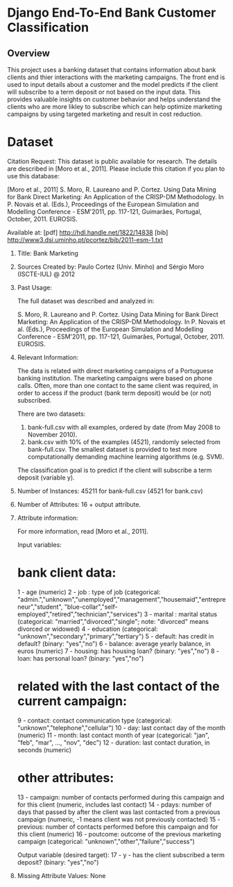# Django End-To-End Bank Customer Classification

## Overview
This project uses a banking dataset that contains information about bank clients and thier interactions with the marketing campaigns. The front end is used to input details about a customer and the model predicts if the client will subscribe to a term deposit or not based on the input data. This provides valuable insights on customer behavior and helps understand the clients who are more likley to subscribe which can help optimize marketing campaigns by using targeted marketing and result in cost reduction.

# Dataset
Citation Request:
  This dataset is public available for research. The details are described in [Moro et al., 2011]. 
  Please include this citation if you plan to use this database:

  [Moro et al., 2011] S. Moro, R. Laureano and P. Cortez. Using Data Mining for Bank Direct Marketing: An Application of the CRISP-DM Methodology. 
  In P. Novais et al. (Eds.), Proceedings of the European Simulation and Modelling Conference - ESM'2011, pp. 117-121, Guimarães, Portugal, October, 2011. EUROSIS.

  Available at: [pdf] http://hdl.handle.net/1822/14838
                [bib] http://www3.dsi.uminho.pt/pcortez/bib/2011-esm-1.txt

1. Title: Bank Marketing

2. Sources
    Created by: Paulo Cortez (Univ. Minho) and Sérgio Moro (ISCTE-IUL) @ 2012
   
3. Past Usage:

    The full dataset was described and analyzed in:

    S. Moro, R. Laureano and P. Cortez. Using Data Mining for Bank Direct Marketing: An Application of the CRISP-DM Methodology. 
    In P. Novais et al. (Eds.), Proceedings of the European Simulation and Modelling Conference - ESM'2011, pp. 117-121, Guimarães, 
    Portugal, October, 2011. EUROSIS.

4. Relevant Information:

    The data is related with direct marketing campaigns of a Portuguese banking institution. 
    The marketing campaigns were based on phone calls. Often, more than one contact to the same client was required, 
    in order to access if the product (bank term deposit) would be (or not) subscribed. 

    There are two datasets: 
    1) bank-full.csv with all examples, ordered by date (from May 2008 to November 2010).
    2) bank.csv with 10% of the examples (4521), randomly selected from bank-full.csv.
    The smallest dataset is provided to test more computationally demanding machine learning algorithms (e.g. SVM).

    The classification goal is to predict if the client will subscribe a term deposit (variable y).

5. Number of Instances: 45211 for bank-full.csv (4521 for bank.csv)

6. Number of Attributes: 16 + output attribute.

7. Attribute information:

   For more information, read [Moro et al., 2011].

    Input variables:
    # bank client data:
    1 - age (numeric)
    2 - job : type of job (categorical: "admin.","unknown","unemployed","management","housemaid","entrepreneur","student",
                                       "blue-collar","self-employed","retired","technician","services") 
    3 - marital : marital status (categorical: "married","divorced","single"; note: "divorced" means divorced or widowed)
    4 - education (categorical: "unknown","secondary","primary","tertiary")
    5 - default: has credit in default? (binary: "yes","no")
    6 - balance: average yearly balance, in euros (numeric) 
    7 - housing: has housing loan? (binary: "yes","no")
    8 - loan: has personal loan? (binary: "yes","no")
    # related with the last contact of the current campaign:
    9 - contact: contact communication type (categorical: "unknown","telephone","cellular") 
    10 - day: last contact day of the month (numeric)
    11 - month: last contact month of year (categorical: "jan", "feb", "mar", ..., "nov", "dec")
    12 - duration: last contact duration, in seconds (numeric)
   # other attributes:
    13 - campaign: number of contacts performed during this campaign and for this client (numeric, includes last contact)
    14 - pdays: number of days that passed by after the client was last contacted from a previous campaign (numeric, -1 means client was not previously contacted)
    15 - previous: number of contacts performed before this campaign and for this client (numeric)
    16 - poutcome: outcome of the previous marketing campaign (categorical: "unknown","other","failure","success")

    Output variable (desired target):
    17 - y - has the client subscribed a term deposit? (binary: "yes","no")

8. Missing Attribute Values: None